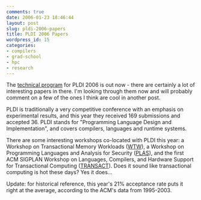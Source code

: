 ```yaml
---
comments: true
date: 2006-01-23 18:46:44
layout: post
slug: pldi-2006-papers
title: PLDI 2006 Papers
wordpress_id: 15
categories:
- compilers
- grad-school
- hpc
- research
---
```


The [technical program](http://research.microsoft.com/conferences/pldi06/Sessions.htm) for PLDI 2006 is out now - there are certainly a lot of interesting papers in there. I'm looking through them now and will probably comment on a few of the ones I think are cool in another post.

PLDI is traditionally a very competitive conference with an emphasis on experimental results, and this year they received 169 submissions and accepted 36. PLDI stands for "Programming Language Design and Implementation", and covers compilers, languages and runtime systems.

There are some interesting workshops co-located with PLDI this year:
 a Workshop on Transactional Memory Workloads ([WTW](http://odin.cs.uiuc.edu/WTW/)), a Workshop on Programming Languages and Analysis for Security ([PLAS](http://www.cis.upenn.edu/~stevez/plas/plas06.html)), and
 the first ACM SIGPLAN Workshop on Languages, Compilers, and Hardware Support for Transactional Computing ([TRANSACT](http://www.cs.purdue.edu/homes/jv/events/TRANSACT/)). Does it sound like transactional computing is hot these days? Yes it does...

Update: for historical reference, this year's 21% acceptance rate puts it right at the average, according to the ACM's data from 1995-2003.

